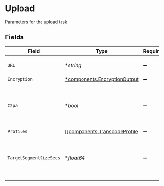 # Upload

Parameters for the upload task


## Fields

| Field                                                                        | Type                                                                         | Required                                                                     | Description                                                                  | Example                                                                      |
| ---------------------------------------------------------------------------- | ---------------------------------------------------------------------------- | ---------------------------------------------------------------------------- | ---------------------------------------------------------------------------- | ---------------------------------------------------------------------------- |
| `URL`                                                                        | **string*                                                                    | :heavy_minus_sign:                                                           | URL of the asset to "upload"                                                 | https://cdn.livepeer.com/ABC123/filename.mp4                                 |
| `Encryption`                                                                 | [*components.EncryptionOutput](../../models/components/encryptionoutput.md)  | :heavy_minus_sign:                                                           | N/A                                                                          |                                                                              |
| `C2pa`                                                                       | **bool*                                                                      | :heavy_minus_sign:                                                           | Decides if the output video should include C2PA signature                    | true                                                                         |
| `Profiles`                                                                   | [][components.TranscodeProfile](../../models/components/transcodeprofile.md) | :heavy_minus_sign:                                                           | N/A                                                                          |                                                                              |
| `TargetSegmentSizeSecs`                                                      | **float64*                                                                   | :heavy_minus_sign:                                                           | How many seconds the duration of each output segment should be               | 6                                                                            |